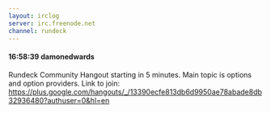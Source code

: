 ```yaml
---
layout: irclog
server: irc.freenode.net
channel: rundeck
---
```


#### 16:58:39 damonedwards
 Rundeck Community Hangout starting in 5 minutes. Main topic is options and option providers. Link to join: https://plus.google.com/hangouts/_/13390ecfe813db6d9950ae78abade8db32936480?authuser=0&hl=en
